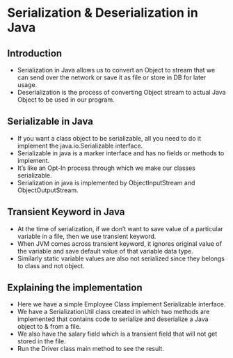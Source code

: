 # Serialization & Deserialization in Java

## Introduction
- Serialization in Java allows us to convert an Object to stream that we can send over the network or save it as file 
or store in DB for later usage. 
- Deserialization is the process of converting Object stream to actual Java Object to be used in our program.

## Serializable in Java
- If you want a class object to be serializable, all you need to do it implement the java.io.Serializable interface. 
- Serializable in java is a marker interface and has no fields or methods to implement. 
- It’s like an Opt-In process through which we make our classes serializable. 
- Serialization in java is implemented by ObjectInputStream and ObjectOutputStream.

## Transient Keyword in Java
- At the time of serialization, if we don’t want to save value of a particular variable in a file, then we use transient keyword. 
- When JVM comes across transient keyword, it ignores original value of the variable and save default value of that variable data type.
- Similarly static variable values are also not serialized since they belongs to class and not object.

## Explaining the implementation
- Here we have a simple Employee Class implement Serializable interface.
- We have a SerializationUtil class created in which two methods are implemented that contains code to serialize and 
deserialize a Java object to & from a file.
- We also have the salary field which is a transient field that will not get stored in the file.
- Run the Driver class main method to see the result.
